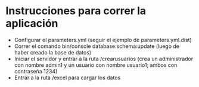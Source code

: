 Instrucciones para correr la aplicación
====

- Configurar el parameters.yml (seguir el ejemplo de parameters.yml.dist)
- Correr el comando bin/console database:schema:update (luego de haber creado la base de datos)
- Iniciar el servidor y entrar a la ruta /crearusuarios (crea un administrador con nombre admin1 y un usuario con nombre usuario1; ambos con contraseña 1234)
- Entrar a la ruta /excel para cargar los datos